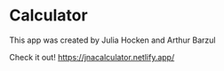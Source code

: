 # Calculator

This app was created by Julia Hocken and Arthur Barzul

Check it out! 
https://jnacalculator.netlify.app/
